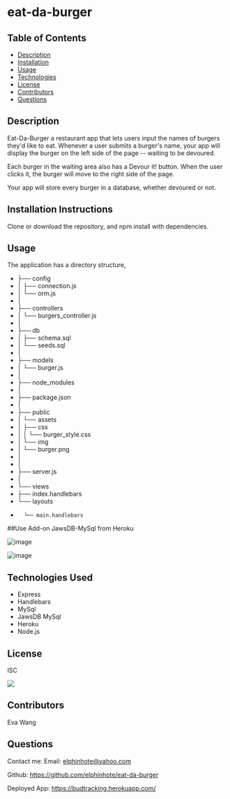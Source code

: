 # eat-da-burger



## Table of Contents
* [Description](#description)
* [Installation](#installation)
* [Usage](#usage)
* [Technologies](#technologies)
* [License](#license)
* [Contributors](#contributors)
* [Questions](#questions)

## Description
Eat-Da-Burger a restaurant app that lets users input the names of burgers they'd like to eat.
Whenever a user submits a burger's name, your app will display the burger on the left side of the page -- waiting to be devoured.


Each burger in the waiting area also has a Devour it! button. When the user clicks it, the burger will move to the right side of the page.


Your app will store every burger in a database, whether devoured or not.

## Installation Instructions
Clone or download the repository, and npm install with dependencies.

## Usage
 The application has a directory structure, 
 
* ├── config
* │   ├── connection.js
* │   └── orm.js
* │ 
* ├── controllers
* │   └── burgers_controller.js
* │
* ├── db
* │   ├── schema.sql
* │   └── seeds.sql
* │
* ├── models
* │   └── burger.js
* │ 
* ├── node_modules
* │ 
* ├── package.json
* │
* ├── public
* │   └── assets
* │       ├── css
* │       │   └── burger_style.css
* │       └── img
* │           └── burger.png
* │   
* │
* ├── server.js
* │
* └── views
*    ├── index.handlebars
*   └── layouts
*       └── main.handlebars

##Use Add-on JawsDB-MySql from Heroku  

![image](https://user-images.githubusercontent.com/65749636/113367321-88464b00-9310-11eb-89a5-8c96f184d0e9.png)

![image](https://user-images.githubusercontent.com/65749636/113367047-dad33780-930f-11eb-94af-b5e45ac8667a.png)


## Technologies Used

* Express
* Handlebars
* MySql
* JawsDB MySql
* Heroku
* Node.js

## License
ISC

<img src="https://img.shields.io/badge/LICENSE-isc-green"/>


## Contributors
Eva Wang

## Questions
Contact me:
Email: [elphinhote@yahoo.com](elphinhote@yahoo.com)

Github: https://github.com/elphinhote/eat-da-burger

Deployed App: https://budtracking.herokuapp.com/


